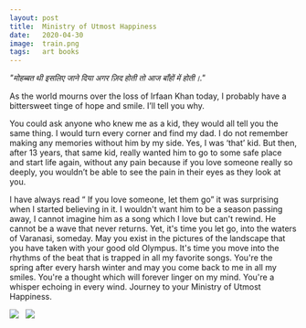 ```yaml
---
layout: post
title:  Ministry of Utmost Happiness
date:   2020-04-30
image:  train.png
tags:   art books 
---
```

_"मोहब्बत थी इसलिए जाने दिया
अगर ज़िद होती तो आज बाँहों में होती।."_

As the world mourns over the loss of Irfaan Khan today, I probably have a bittersweet tinge of hope and smile. I’ll tell you why.

You could ask anyone who knew me as a kid, they would all tell you the same thing. I would turn every corner and find my dad. I do not remember making any memories without him by my side. Yes, I was ‘that’ kid. But then, after 13 years, that same kid, really wanted him to go to some safe place and start life again, without any pain because if you love someone really so deeply, you wouldn’t be able to see the pain in their eyes as they look at you.

I have always read “ If you love someone, let them go” it was surprising when I started believing in it.
I wouldn't want him to be a season passing away, I cannot imagine him as a song which I love but can't rewind. He cannot be a wave that never returns. 
Yet, it's time you let go, into the waters of Varanasi, someday. 
May you exist in the pictures of the landscape that you have taken with your good old Olympus. It's time you move into the rhythms of the beat that is trapped in all my favorite songs. You're the spring after every harsh winter and may you come back to me in all my smiles. You're a thought which will forever linger on my mind. You're a whisper echoing in every wind.
Journey to your Ministry of Utmost Happiness. 

![]({{site.baseurl}}/img/jaipur.jpg)
&nbsp;
![]({{site.baseurl}}/img/canon.jpg)
&nbsp;

